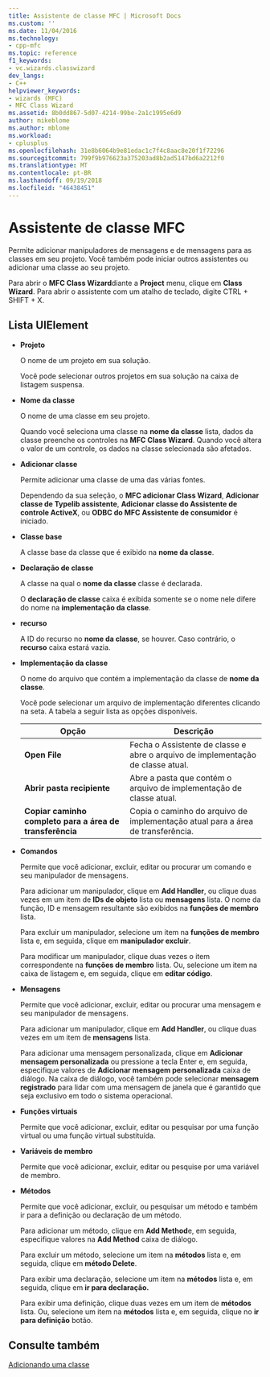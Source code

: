 ```yaml
---
title: Assistente de classe MFC | Microsoft Docs
ms.custom: ''
ms.date: 11/04/2016
ms.technology:
- cpp-mfc
ms.topic: reference
f1_keywords:
- vc.wizards.classwizard
dev_langs:
- C++
helpviewer_keywords:
- wizards (MFC)
- MFC Class Wizard
ms.assetid: 8b0dd867-5d07-4214-99be-2a1c1995e6d9
author: mikeblome
ms.author: mblome
ms.workload:
- cplusplus
ms.openlocfilehash: 31e8b6064b9e81edac1c7f4c8aac8e20f1f72296
ms.sourcegitcommit: 799f9b976623a375203ad8b2ad5147bd6a2212f0
ms.translationtype: MT
ms.contentlocale: pt-BR
ms.lasthandoff: 09/19/2018
ms.locfileid: "46438451"
---
```

# <a name="mfc-class-wizard"></a>Assistente de classe MFC

Permite adicionar manipuladores de mensagens e de mensagens para as classes em seu projeto. Você também pode iniciar outros assistentes ou adicionar uma classe ao seu projeto.

Para abrir o **MFC Class Wizard**diante a **Project** menu, clique em **Class Wizard**. Para abrir o assistente com um atalho de teclado, digite CTRL + SHIFT + X.

## <a name="uielement-list"></a>Lista UIElement

- **Projeto**

   O nome de um projeto em sua solução.

   Você pode selecionar outros projetos em sua solução na caixa de listagem suspensa.

- **Nome da classe**

   O nome de uma classe em seu projeto.

   Quando você seleciona uma classe na **nome da classe** lista, dados da classe preenche os controles na **MFC Class Wizard**. Quando você altera o valor de um controle, os dados na classe selecionada são afetados.

- **Adicionar classe**

   Permite adicionar uma classe de uma das várias fontes.

   Dependendo da sua seleção, o **MFC adicionar Class Wizard**, **Adicionar classe de Typelib assistente**, **Adicionar classe do Assistente de controle ActiveX**, ou **ODBC do MFC Assistente de consumidor** é iniciado.

- **Classe base**

   A classe base da classe que é exibido na **nome da classe**.

- **Declaração de classe**

   A classe na qual o **nome da classe** classe é declarada.

   O **declaração de classe** caixa é exibida somente se o nome nele difere do nome na **implementação da classe**.

- **recurso**

   A ID do recurso no **nome da classe**, se houver. Caso contrário, o **recurso** caixa estará vazia.

- **Implementação da classe**

   O nome do arquivo que contém a implementação da classe de **nome da classe**.

   Você pode selecionar um arquivo de implementação diferentes clicando na seta. A tabela a seguir lista as opções disponíveis.

   |Opção|Descrição|
   |------------|-----------------|
   |**Open File**|Fecha o Assistente de classe e abre o arquivo de implementação de classe atual.|
   |**Abrir pasta recipiente**|Abre a pasta que contém o arquivo de implementação de classe atual.|
   |**Copiar caminho completo para a área de transferência**|Copia o caminho do arquivo de implementação atual para a área de transferência.|

- **Comandos**

   Permite que você adicionar, excluir, editar ou procurar um comando e seu manipulador de mensagens.

   Para adicionar um manipulador, clique em **Add Handler**, ou clique duas vezes em um item de **IDs de objeto** lista ou **mensagens** lista. O nome da função, ID e mensagem resultante são exibidos na **funções de membro** lista.

   Para excluir um manipulador, selecione um item na **funções de membro** lista e, em seguida, clique em **manipulador excluir**.

   Para modificar um manipulador, clique duas vezes o item correspondente na **funções de membro** lista. Ou, selecione um item na caixa de listagem e, em seguida, clique em **editar código**.

- **Mensagens**

   Permite que você adicionar, excluir, editar ou procurar uma mensagem e seu manipulador de mensagens.

   Para adicionar um manipulador, clique em **Add Handler**, ou clique duas vezes em um item de **mensagens** lista.

   Para adicionar uma mensagem personalizada, clique em **Adicionar mensagem personalizada** ou pressione a tecla Enter e, em seguida, especifique valores de **Adicionar mensagem personalizada** caixa de diálogo. Na caixa de diálogo, você também pode selecionar **mensagem registrado** para lidar com uma mensagem de janela que é garantido que seja exclusivo em todo o sistema operacional.

- **Funções virtuais**

   Permite que você adicionar, excluir, editar ou pesquisar por uma função virtual ou uma função virtual substituída.

- **Variáveis de membro**

   Permite que você adicionar, excluir, editar ou pesquise por uma variável de membro.

- **Métodos**

   Permite que você adicionar, excluir, ou pesquisar um método e também ir para a definição ou declaração de um método.

   Para adicionar um método, clique em **Add Method**e, em seguida, especifique valores na **Add Method** caixa de diálogo.

   Para excluir um método, selecione um item na **métodos** lista e, em seguida, clique em **método Delete**.

   Para exibir uma declaração, selecione um item na **métodos** lista e, em seguida, clique em **ir para declaração.**

   Para exibir uma definição, clique duas vezes em um item de **métodos** lista. Ou, selecione um item na **métodos** lista e, em seguida, clique no **ir para definição** botão.

## <a name="see-also"></a>Consulte também

[Adicionando uma classe](../../ide/adding-a-class-visual-cpp.md)
